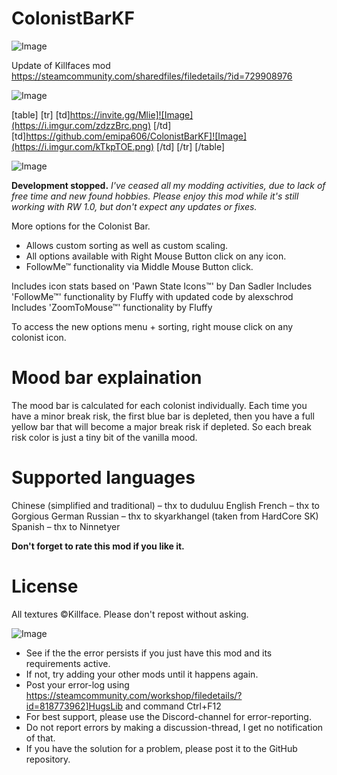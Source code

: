 # ColonistBarKF

![Image](https://i.imgur.com/WAEzk68.png)

Update of Killfaces mod
https://steamcommunity.com/sharedfiles/filedetails/?id=729908976

![Image](https://i.imgur.com/7Gzt3Rg.png)


[table]
    [tr]
        [td]https://invite.gg/Mlie]![Image](https://i.imgur.com/zdzzBrc.png)
[/td]
        [td]https://github.com/emipa606/ColonistBarKF]![Image](https://i.imgur.com/kTkpTOE.png)
[/td]
    [/tr]
[/table]
	
![Image](https://i.imgur.com/NOW7jU1.png)

**Development stopped.**
*I&apos;ve ceased all my modding activities, due to lack of free time and new found hobbies. 
Please enjoy this mod while it&apos;s still working with RW 1.0, but don&apos;t expect any updates or fixes.*

More options for the Colonist Bar.
- Allows custom sorting as well as custom scaling.
- All options available with Right Mouse Button click on any icon.
- FollowMe™ functionality via Middle Mouse Button click.

Includes icon stats based on &apos;Pawn State Icons™&apos; by Dan Sadler
Includes &apos;FollowMe™&apos; functionality by Fluffy with updated code by alexschrod
Includes &apos;ZoomToMouse™&apos; functionality by Fluffy

To access the new options menu + sorting, right mouse click on any colonist icon.

# Mood bar explaination
 
The mood bar is calculated for each colonist individually. Each time you have a minor break risk, the first blue bar is depleted, then you have a full yellow bar that will become a major break risk if depleted. So each break risk color is just a tiny bit of the vanilla mood.

# Supported languages
 
Chinese (simplified and traditional) – thx to duduluu
English
French – thx to Gorgious
German
Russian – thx to skyarkhangel (taken from HardCore SK)
Spanish – thx to Ninnetyer

**Don&apos;t forget to rate this mod if you like it.**

# License
 
All textures ©Killface. Please don&apos;t repost without asking.

![Image](https://i.imgur.com/Rs6T6cr.png)



-  See if the the error persists if you just have this mod and its requirements active.
-  If not, try adding your other mods until it happens again.
-  Post your error-log using https://steamcommunity.com/workshop/filedetails/?id=818773962]HugsLib and command Ctrl+F12
-  For best support, please use the Discord-channel for error-reporting.
-  Do not report errors by making a discussion-thread, I get no notification of that.
-  If you have the solution for a problem, please post it to the GitHub repository.





